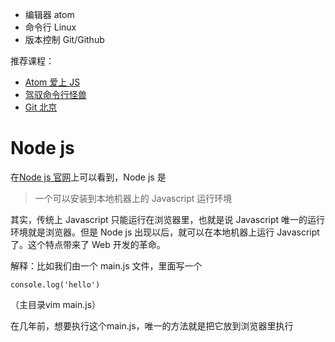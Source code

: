 - 编辑器 atom
- 命令行 Linux
- 版本控制 Git/Github

推荐课程：
- [Atom 爱上 JS](http://haoqicat.com/atom-love-js)
- [驾驭命令行怪兽](http://haoqicat.com/ride-cli-monster)
- [Git 北京](http://haoqicat.com/gitbeijing)

# Node js
在[Node js 官网](https://nodejs.org/)上可以看到，Node js 是

> 一个可以安装到本地机器上的 Javascript 运行环境

其实，传统上 Javascript 只能运行在浏览器里，也就是说 Javascript 唯一的运行环境就是浏览器。但是 Node js 出现以后，就可以在本地机器上运行 Javascript 了。这个特点带来了 Web 开发的革命。


解释：比如我们由一个 main.js 文件，里面写一个

```
console.log('hello')
```

（主目录vim main.js）

在几年前，想要执行这个main.js，唯一的方法就是把它放到浏览器里执行

